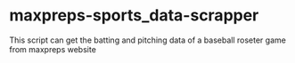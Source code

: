 # maxpreps-sports_data-scrapper
This script can get the batting and pitching data of a baseball roseter game from maxpreps website
